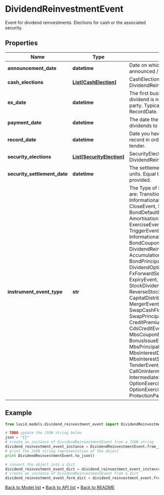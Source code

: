 # DividendReinvestmentEvent

Event for dividend reinvestments.  Elections for cash or the associated security.

## Properties
Name | Type | Description | Notes
------------ | ------------- | ------------- | -------------
**announcement_date** | **datetime** | Date on which the dividend was announced / declared. | [optional] 
**cash_elections** | [**List[CashElection]**](CashElection.md) | CashElection for this DividendReinvestmentEvent | 
**ex_date** | **datetime** | The first business day on which the dividend is not owed to the buying party.  Typically this is T-1 from the RecordDate. | 
**payment_date** | **datetime** | The date the company pays out dividends to shareholders. | 
**record_date** | **datetime** | Date you have to be the holder of record in order to participate in the tender. | [optional] 
**security_elections** | [**List[SecurityElection]**](SecurityElection.md) | SecurityElection for this DividendReinvestmentEvent | 
**security_settlement_date** | **datetime** | The settlement date of the additional units.  Equal to the PaymentDate if not provided. | [optional] 
**instrument_event_type** | **str** | The Type of Event. The available values are: TransitionEvent, InformationalEvent, OpenEvent, CloseEvent, StockSplitEvent, BondDefaultEvent, CashDividendEvent, AmortisationEvent, CashFlowEvent, ExerciseEvent, ResetEvent, TriggerEvent, RawVendorEvent, InformationalErrorEvent, BondCouponEvent, DividendReinvestmentEvent, AccumulationEvent, BondPrincipalEvent, DividendOptionEvent, MaturityEvent, FxForwardSettlementEvent, ExpiryEvent, ScripDividendEvent, StockDividendEvent, ReverseStockSplitEvent, CapitalDistributionEvent, SpinOffEvent, MergerEvent, FutureExpiryEvent, SwapCashFlowEvent, SwapPrincipalEvent, CreditPremiumCashFlowEvent, CdsCreditEvent, CdxCreditEvent, MbsCouponEvent, MbsPrincipalEvent, BonusIssueEvent, MbsPrincipalWriteOffEvent, MbsInterestDeferralEvent, MbsInterestShortfallEvent, TenderEvent, CallOnIntermediateSecuritiesEvent, IntermediateSecuritiesDistributionEvent, OptionExercisePhysicalEvent, OptionExerciseCashEvent, ProtectionPayoutCashFlowEvent | 

## Example

```python
from lusid.models.dividend_reinvestment_event import DividendReinvestmentEvent

# TODO update the JSON string below
json = "{}"
# create an instance of DividendReinvestmentEvent from a JSON string
dividend_reinvestment_event_instance = DividendReinvestmentEvent.from_json(json)
# print the JSON string representation of the object
print DividendReinvestmentEvent.to_json()

# convert the object into a dict
dividend_reinvestment_event_dict = dividend_reinvestment_event_instance.to_dict()
# create an instance of DividendReinvestmentEvent from a dict
dividend_reinvestment_event_form_dict = dividend_reinvestment_event.from_dict(dividend_reinvestment_event_dict)
```
[Back to Model list](../README.md#documentation-for-models) &#8226; [Back to API list](../README.md#documentation-for-api-endpoints) &#8226; [Back to README](../README.md)


